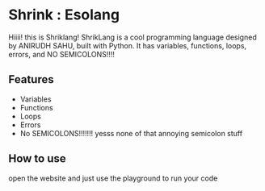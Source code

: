 # Shrink : Esolang

Hiiii! this is Shriklang!
ShrikLang is a cool programming language designed by ANIRUDH SAHU, built with Python. It has variables, functions, loops, errors, and NO SEMICOLONS!!!!

## Features
- Variables
- Functions
- Loops
- Errors
- No SEMICOLONS!!!!!!! yesss none of that annoying semicolon stuff

## How to use
open the website and just use the playground to run your code